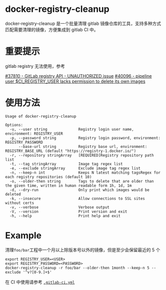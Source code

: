 docker-registry-cleanup
=======================

docker-registry-cleanup 是一个批量清理 gitlab 镜像仓库的工具，支持多种方式匹配需要清理的镜像，方便集成到 gitlab CI 中。


# 重要提示

gitlab registry 无法使用，参考

[#37810 - GitLab registry API - UNAUTHORIZED issue](https://gitlab.com/gitlab-org/gitlab-ce/issues/37810)
[#40096 - pipeline user $CI_REGISTRY_USER lacks permission to delete its own images](https://gitlab.com/gitlab-org/gitlab-ce/issues/40096)

# 使用方法


```
Usage of docker-registry-cleanup

Options:
  -u, --user string              Registry login user name, environment: REGISTRY_USER
  -p, --password string          Registry login password, environment: REGISTRY_PASSWORD
      --base-url string          Registry base url, environment: REGISTRY_BASE_URL (default "https://registry-1.docker.io/")
  -r, --repository stringArray   [REQUIRED]Registry repository path list
  -t, --tag stringArray          Image tag regex list
  -e, --exclude stringArray      Exclude image tag regex list
  -n, --keep-n int               Keeps N latest matching tagsRegex for each registry repositories (default 10)
  -o, --older-then string        Tags to delete that are older than the given time, written in human readable form 1h, 1d, 1m
  -d, --dry-run                  Only print which images would be deleted
  -k, --insecure                 Allow connections to SSL sites without certs
  -v, --verbose                  Verbose output
  -V, --version                  Print version and exit
  -h, --help                     Print help and exit

```

# Example

清理`foo/bar`工程中一个月以上除版本号以外的镜像，但是至少会保留最近的 5 个

```
export REGISTRY_USER=<USER>
export REGISTRY_PASSWORD=<PASSWORD>
docker-registry-cleanup -r foo/bar --older-then 1month --keep-n 5 --exclude '^v?[0-9.]+$'
```

在 CI 中使用请参考 [`.gitlab-ci.yml`](.gitlab-ci.yml)